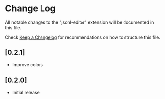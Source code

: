 # Change Log

All notable changes to the "jsonl-editor" extension will be documented in this file.

Check [Keep a Changelog](http://keepachangelog.com/) for recommendations on how to structure this file.

## [0.2.1]

- Improve colors

## [0.2.0]

- Initial release
